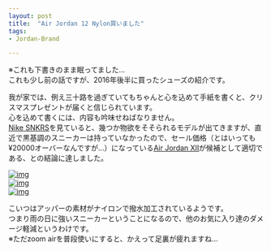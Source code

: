 ```yaml
---
layout: post
title:  "Air Jordan 12 Nylon買いました"
tags:
- Jordan-Brand

---
```

※これも下書きのまま眠ってました...  
これも少し前の話ですが、2016年後半に買ったシューズの紹介です。

我が家では、例え三十路を過ぎていてもちゃんと心を込めて手紙を書くと、クリスマスプレゼントが届くと信じられています。  
心を込めて書くには、内容も吟味せねばなりません。  
[Nike SNKRS][SNKRS]を見ていると、幾つか物欲をそそられるモデルが出てきますが、直近で黒基調のスニーカーは持っていなかったので、セール価格（とはいっても¥20000オーバーなんですが...）になっている[Air Jordan XII][Nylon]が候補として適切である、との結論に達しました。

[![img](https://watarusuzuki.github.io/assets/images/myshoes/IMG_0394.JPG)][Nylon]  
[![img](https://watarusuzuki.github.io/assets/images/myshoes/IMG_0395.JPG)][Nylon]  
[![img](https://watarusuzuki.github.io/assets/images/myshoes/IMG_0396.JPG)][Nylon]  

こいつはアッパーの素材がナイロンで撥水加工されているようです。  
つまり雨の日に強いスニーカーということになるので、他のお気に入り達のダメージ軽減というわけです。  
※ただzoom airを普段使いにすると、かえって足裏が疲れますね...

<!--
<table cellpadding="0" cellspacing="0" border="0" style=" border:1px solid #ccc; width:300px;"><tr style="border-style:none;"><td style="vertical-align:top; border-style:none; padding:10px; width:108px;"><a href="https://rpx.a8.net/svt/ejp?a8mat=2HSPW2+9XTJCI+2HOM+BWGDT&rakuten=y&a8ejpredirect=http%3A%2F%2Fhb.afl.rakuten.co.jp%2Fhgc%2Fg00slv44.2bo11801.g00slv44.2bo12399%2Fa15082587770_2HSPW2_9XTJCI_2HOM_BWGDT%3Fpc%3Dhttp%253A%252F%252Fitem.rakuten.co.jp%252Ftakemore%252F237835%252F%26m%3Dhttp%253A%252F%252Fm.rakuten.co.jp%252Ftakemore%252Fi%252F10016568%252F" target="_blank" rel="nofollow"><img border="0" alt="" src="http://thumbnail.image.rakuten.co.jp/@0_mall/takemore/cabinet/img35/237835_1.jpg?_ex=128x128" /></a></td><td style="font-size:12px; vertical-align:middle; border-style:none; padding:10px;"><p style="padding:0; margin:0;"><a href="https://rpx.a8.net/svt/ejp?a8mat=2HSPW2+9XTJCI+2HOM+BWGDT&rakuten=y&a8ejpredirect=http%3A%2F%2Fhb.afl.rakuten.co.jp%2Fhgc%2Fg00slv44.2bo11801.g00slv44.2bo12399%2Fa15082587770_2HSPW2_9XTJCI_2HOM_BWGDT%3Fpc%3Dhttp%253A%252F%252Fitem.rakuten.co.jp%252Ftakemore%252F237835%252F%26m%3Dhttp%253A%252F%252Fm.rakuten.co.jp%252Ftakemore%252Fi%252F10016568%252F" target="_blank" rel="nofollow">ナイキ Jordan Xii Retro 130690004　バスケットボール 通年 メンズ 靴　[Nike Jordan Xii Retro 130690004 basketball all year men shoes]【楽天海外直送】</a></p><p style="color:#666; margin-top:5px line-height:1.5;">価格:<span style="font-size:14px; color:#C00; font-weight:bold;">41,558円</span><br/><span style="font-size:10px; font-weight:normal;">(2017/5/3 18:15時点)</span><br/><span style="font-weight:bold;">感想(0件)</span></p></td></tr></table>
<img border="0" width="1" height="1" src="https://www11.a8.net/0.gif?a8mat=2HSPW2+9XTJCI+2HOM+BWGDT" alt="">

<table cellpadding="0" cellspacing="0" border="0" style=" border:1px solid #ccc; width:300px;"><tr style="border-style:none;"><td style="vertical-align:top; border-style:none; padding:10px; width:108px;"><a href="https://rpx.a8.net/svt/ejp?a8mat=2HSPW2+9XTJCI+2HOM+BWGDT&rakuten=y&a8ejpredirect=http%3A%2F%2Fhb.afl.rakuten.co.jp%2Fhgc%2Fg00qux44.2bo1137d.g00qux44.2bo12635%2Fa15082587770_2HSPW2_9XTJCI_2HOM_BWGDT%3Fpc%3Dhttp%253A%252F%252Fitem.rakuten.co.jp%252Fult-collection%252Fsh16180%252F%26m%3Dhttp%253A%252F%252Fm.rakuten.co.jp%252Fult-collection%252Fi%252F10025980%252F" target="_blank" rel="nofollow"><img border="0" alt="" src="http://thumbnail.image.rakuten.co.jp/@0_mall/ult-collection/cabinet/11/image/1sh16180.jpg?_ex=128x128" /></a></td><td style="font-size:12px; vertical-align:middle; border-style:none; padding:10px;"><p style="padding:0; margin:0;"><a href="https://rpx.a8.net/svt/ejp?a8mat=2HSPW2+9XTJCI+2HOM+BWGDT&rakuten=y&a8ejpredirect=http%3A%2F%2Fhb.afl.rakuten.co.jp%2Fhgc%2Fg00qux44.2bo1137d.g00qux44.2bo12635%2Fa15082587770_2HSPW2_9XTJCI_2HOM_BWGDT%3Fpc%3Dhttp%253A%252F%252Fitem.rakuten.co.jp%252Fult-collection%252Fsh16180%252F%26m%3Dhttp%253A%252F%252Fm.rakuten.co.jp%252Fult-collection%252Fi%252F10025980%252F" target="_blank" rel="nofollow">バスケットシューズ バッシュ スニーカー ジョーダン ナイキ Jordan Air Jordan 12 Retro "Black Nylon" Blk/Wht/G.red ストリート</a></p><p style="color:#666; margin-top:5px line-height:1.5;">価格:<span style="font-size:14px; color:#C00; font-weight:bold;">32,350円</span><br/><span style="font-size:10px; font-weight:normal;">(2017/5/3 18:16時点)</span><br/><span style="font-weight:bold;">感想(0件)</span></p></td></tr></table>
<img border="0" width="1" height="1" src="https://www17.a8.net/0.gif?a8mat=2HSPW2+9XTJCI+2HOM+BWGDT" alt="">
-->

[Nylon]: https://www.nike.com/jp/launch/t/air-jordan-12-retro-black-nylon
[SNKRS]: https://www.nike.com/jp/launch/
